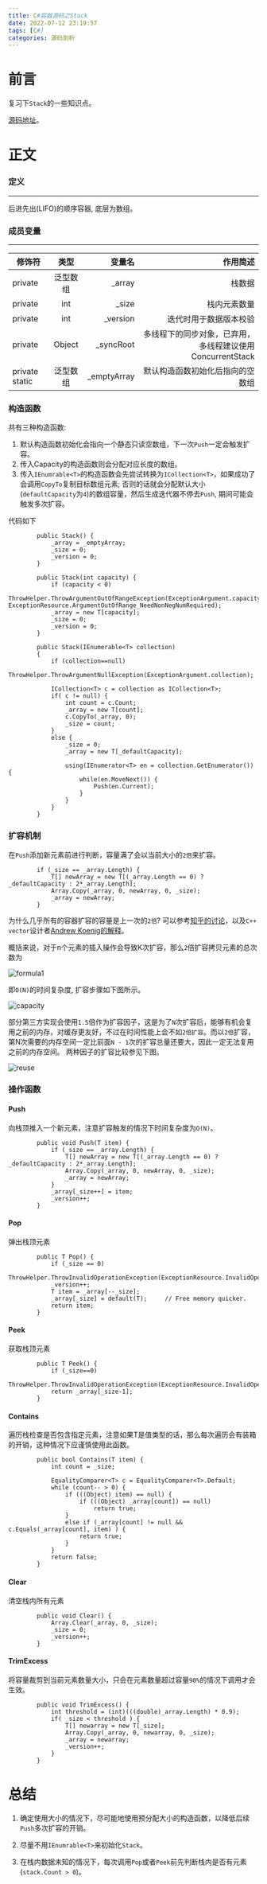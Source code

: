 ```yaml
---
title: C#容器源码之Stack
date: 2022-07-12 23:19:57
tags: [C#]
categories: 源码剖析
---
```

# 前言

复习下```Stack```的一些知识点。

[源码地址](https://referencesource.microsoft.com/#System/compmod/system/collections/generic/stack.cs)。

# 正文

### 定义
***
   后进先出(LIFO)的顺序容器, 底层为数组。

### 成员变量
***
修饰符|类型|变量名|作用简述|
--|:--:|--:|--:|
private|泛型数组| _array|   栈数据 
private|int| _size|    栈内元素数量 
private|int| _version| 迭代时用于数据版本校验
private|Object| _syncRoot| 多线程下的同步对象，已弃用，多线程建议使用ConcurrentStack<T>
private static|泛型数组| _emptyArray|  默认构造函数初始化后指向的空数组

### 构造函数

共有三种构造函数:

1. 默认构造函数初始化会指向一个静态只读空数组，下一次```Push```一定会触发扩容。
2. 传入Capacity的构造函数则会分配对应长度的数组。
3. 传入```IEnumrable<T>```的构造函数会先尝试转换为```ICollection<T>```，如果成功了会调用```CopyTo```复制目标数组元素; 否则的话就会分配默认大小(```defaultCapacity```为```4```)的数组容量，然后生成迭代器不停去```Push```, 期间可能会触发多次扩容。

代码如下
```CSharp
        public Stack() {
            _array = _emptyArray;
            _size = 0;
            _version = 0;
        }
    
        public Stack(int capacity) {
            if (capacity < 0)
                ThrowHelper.ThrowArgumentOutOfRangeException(ExceptionArgument.capacity, ExceptionResource.ArgumentOutOfRange_NeedNonNegNumRequired);
            _array = new T[capacity];
            _size = 0;
            _version = 0;
        }
    
        public Stack(IEnumerable<T> collection) 
        {
            if (collection==null)
                ThrowHelper.ThrowArgumentNullException(ExceptionArgument.collection);
 
            ICollection<T> c = collection as ICollection<T>;
            if( c != null) {
                int count = c.Count;
                _array = new T[count];
                c.CopyTo(_array, 0);  
                _size = count;
            }    
            else {                
                _size = 0;
                _array = new T[_defaultCapacity];                    
                
                using(IEnumerator<T> en = collection.GetEnumerator()) {
                    while(en.MoveNext()) {
                        Push(en.Current);                                    
                    }
                }
            }
        }
```

### 扩容机制

在```Push```添加新元素前进行判断，容量满了会以当前大小的```2倍```来扩容。

```CSharp
        if (_size == _array.Length) {
            T[] newArray = new T[(_array.Length == 0) ? _defaultCapacity : 2*_array.Length];
            Array.Copy(_array, 0, newArray, 0, _size);
            _array = newArray;
        }
```

为什么几乎所有的容器扩容的容量是上一次的```2倍```? 可以参考[知乎的讨论](https://www.zhihu.com/question/36538542)，以及```C++ vector```设计者[Andrew Koenig的解释](https://www.drdobbs.com/c-made-easier-how-vectors-grow/184401375)。

概括来说，对于n个元素的插入操作会导致K次扩容，那么```2```倍扩容拷贝元素的总次数为

![formula1](formula1.png)


即```O(N)```的时间复杂度, 扩容步骤如下图所示。

![capacity](capacity.png)

部分第三方实现会使用```1.5```倍作为扩容因子，这是为了```N```次扩容后，能够有机会复用之前的内存，对缓存更友好，不过在时间性能上会不如```2倍扩容```。而以```2倍```扩容，第N次需要的内存空间一定比前面```N - 1```次的扩容总量还要大，因此一定无法复用之前的内存空间。
两种因子的扩容比较参见下图。

![reuse](reuse.png)



### 操作函数

#### Push

向栈顶推入一个新元素，注意扩容触发的情况下时间复杂度为```O(N)```。

```CSharp
        public void Push(T item) {
            if (_size == _array.Length) {
                T[] newArray = new T[(_array.Length == 0) ? _defaultCapacity : 2*_array.Length];
                Array.Copy(_array, 0, newArray, 0, _size);
                _array = newArray;
            }
            _array[_size++] = item;
            _version++;
        }
```

#### Pop

弹出栈顶元素
```CSharp
        public T Pop() {
            if (_size == 0)
                ThrowHelper.ThrowInvalidOperationException(ExceptionResource.InvalidOperation_EmptyStack);
            _version++;
            T item = _array[--_size];
            _array[_size] = default(T);     // Free memory quicker.
            return item;
        }
```

#### Peek

获取栈顶元素

```CSharp
        public T Peek() {
            if (_size==0)
                ThrowHelper.ThrowInvalidOperationException(ExceptionResource.InvalidOperation_EmptyStack);
            return _array[_size-1];
        }
```

#### Contains

遍历栈检查是否包含指定元素，注意如果T是值类型的话，那么每次遍历会有装箱的开销，这种情况下应谨慎使用此函数。

```CSharp
        public bool Contains(T item) {
            int count = _size;
 
            EqualityComparer<T> c = EqualityComparer<T>.Default;
            while (count-- > 0) {
                if (((Object) item) == null) {
                    if (((Object) _array[count]) == null)
                        return true;
                }
                else if (_array[count] != null && c.Equals(_array[count], item) ) {
                    return true;
                }
            }
            return false;
        }
```

#### Clear

清空栈内所有元素

```CSharp
        public void Clear() {
            Array.Clear(_array, 0, _size);
            _size = 0;
            _version++;
        }
```

#### TrimExcess

将容量裁剪到当前元素数量大小，只会在元素数量超过容量```90%```的情况下调用才会生效。

```CSharp
        public void TrimExcess() {
            int threshold = (int)(((double)_array.Length) * 0.9);        
            if( _size < threshold ) {
                T[] newarray = new T[_size];
                Array.Copy(_array, 0, newarray, 0, _size);    
                _array = newarray;
                _version++;
            }
        }   
```

# 总结

1. 确定使用大小的情况下，尽可能地使用预分配大小的构造函数，以降低后续```Push```多次扩容的开销。

2. 尽量不用```IEnumrable<T>```来初始化```Stack```。

3. 在栈内数据未知的情况下，每次调用```Pop```或者```Peek```前先判断栈内是否有元素(```stack.Count > 0```)。